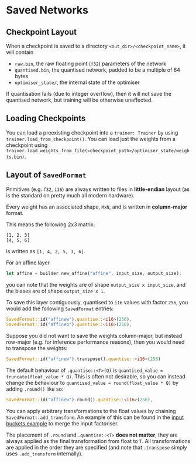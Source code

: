 # Saved Networks

## Checkpoint Layout

When a checkpoint is saved to a directory `<out_dir>/<checkpoint_name>`, it will contain
- `raw.bin`, the raw floating point (`f32`) parameters of the network
- `quantised.bin`, the quantised network, padded to be a multiple of 64 bytes
- `optimiser_state/`, the internal state of the optimiser

If quantisation fails (due to integer overflow), then it will not save the quantised network, but training will be otherwise unaffected.

## Loading Checkpoints

You can load a preexisting checkpoint into a `trainer: Trainer` by using `trainer.load_from_checkpoint()`.
You can load just the weights from a checkpoint using `trainer.load_weights_from_file(<checkpoint_path>/optimiser_state/weights.bin)`.

## Layout of `SavedFormat`

Primitives (e.g. `f32`, `i16`) are always written to files in **little-endian** layout (as is the standard on pretty much all modern hardware).

Every weight has an associated shape, `MxN`, and is written in **column-major** format.

This means the following 2x3 matrix:

```
[1, 2, 3]
[4, 5, 6]
```
is written as `[1, 4, 2, 5, 3, 6]`.

For an affine layer

```rust
let affine = builder.new_affine("affine", input_size, output_size);
```

you can note that the weights are of shape `output_size x input_size`, and the biases are of shape `output_size x 1`.

To save this layer contiguously, quantised to `i16` values with factor `256`, you would add the following `SavedFormat` entries:

```rust
SavedFormat::id("affinew").quantise::<i16>(256),
SavedFormat::id("affineb").quantise::<i16>(256),
```

Suppose you did not want to save the weights column-major, but instead row-major (e.g. for inference performance reasons),
then you would need to transpose the weights:

```rust
SavedFormat::id("affinew").transpose().quantise::<i16>(256)
```

The default behaviour of `.quantise::<T>(Q)` is `quantised_value = truncate(float_value * Q)`.
This is often not desirable, so you can instead change the behaviour to `quantised_value = round(float_value * Q)`
by adding `.round()` like so:

```rust
SavedFormat::id("affinew").round().quantise::<i16>(256),
```

You can apply arbitrary transformations to the float values by chaining `SavedFormat::add_transform`.
An example of this can be found in the [input buckets example](https://github.com/jw1912/bullet/blob/update-docs/examples/progression/4_multi_layer.rs#L47)
to merge the input factoriser.

The placement of `.round` and `.quantise::<T>` **does not matter**, they are always applied as the final transformation from float to `T`.
All transformations are applied in the order they are specified (and note that `.transpose` simply uses `.add_transform` internally).
